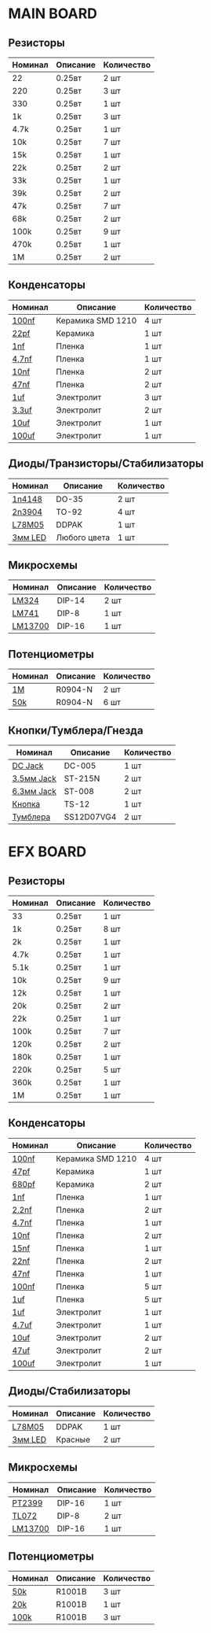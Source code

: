 # MAIN BOARD

## Резисторы

| Номинал | Описание | Количество |
| ------ | ----------- | ----------- |
| 22 | 0.25вт | 2 шт |
| 220 | 0.25вт | 3 шт |
| 330 | 0.25вт | 1 шт |
| 1k | 0.25вт | 3 шт |
| 4.7k | 0.25вт | 1 шт |
| 10k | 0.25вт | 7 шт |
| 15k | 0.25вт | 1 шт |
| 22k | 0.25вт | 2 шт |
| 33k | 0.25вт | 1 шт |
| 39k | 0.25вт | 2 шт |
| 47k | 0.25вт | 7 шт |
| 68k | 0.25вт | 2 шт |
| 100k | 0.25вт | 9 шт |
| 470k | 0.25вт | 1 шт |
| 1M | 0.25вт | 2 шт |

## Конденсаторы

| Номинал | Описание | Количество |
| ------ | ----------- | ----------- |
| [100nf](https://www.chipdip.ru/product/grm32dr72e104k) | Керамика SMD 1210 | 4 шт |
| [22pf](https://www.chipdip.ru/product0/9000313106) | Керамика | 1 шт |
| [1nf](https://www.chipdip.ru/product/b32529c1102j000) | Пленка | 1 шт |
| [4,7nf](https://www.chipdip.ru/product/b32529c3472j000) | Пленка | 1 шт |
| [10nf](https://www.chipdip.ru/product/b32529c1103j000) | Пленка | 2 шт |
| [47nf](https://www.chipdip.ru/product0/48805) | Пленка | 2 шт |
| [1uf](https://www.chipdip.ru/product0/9000565812) | Электролит | 3 шт |
| [3.3uf](https://www.chipdip.ru/product0/9000565827) | Электролит | 2 шт |
| [10uf](https://www.chipdip.ru/product0/9000565842) | Электролит | 1 шт |
| [100uf](https://www.chipdip.ru/product0/9000565756) | Электролит | 1 шт |

## Диоды/Транзисторы/Стабилизаторы

| Номинал | Описание | Количество |
| ------ | ----------- | ----------- |
| [1n4148](https://a.aliexpress.com/_AchTzd) | DO-35 | 2 шт |
| [2n3904](https://a.aliexpress.com/_9xh8vD) | TO-92 | 4 шт |
| [L78M05](https://a.aliexpress.com/_AcvypD) | DDPAK | 1 шт |
| [3мм LED](https://www.chipdip.ru/product/gnl-3012hd) | Любого цвета | 1 шт |

## Микросхемы

| Номинал | Описание | Количество |
| ------ | ----------- | ----------- |
| [LM324](https://a.aliexpress.com/_ArLX4b) | DIP-14 | 2 шт |
| [LM741](https://a.aliexpress.com/_AODHgb) | DIP-8 | 1 шт |
| [LM13700](https://a.aliexpress.com/_AKLPgF) | DIP-16 | 1 шт |

## Потенциометры

| Номинал | Описание | Количество |
| ------ | ----------- | ----------- |
| [1M](https://aliexpress.ru/item/1871188517.html) | R0904-N | 2 шт |
| [50k](https://aliexpress.ru/item/1871188517.html) | R0904-N | 6 шт |

## Кнопки/Тумблера/Гнезда
| Номинал | Описание | Количество |
| ------ | ----------- | ----------- |
| [DC Jack](https://a.aliexpress.com/_9z3rrD) | DC-005 | 1 шт |
| [3.5мм Jack](https://www.chipdip.ru/product/st-215n-04) | ST-215N | 2 шт |
| [6.3мм Jack](https://www.chipdip.ru/product/st-008s-05) | ST-008 | 2 шт |
| [Кнопка](https://a.aliexpress.com/_9wfFIX) | TS-12 | 1 шт |
| [Тумблера](https://a.aliexpress.com/_Ap9OR9) | SS12D07VG4 | 2 шт |



# EFX BOARD

## Резисторы

| Номинал | Описание | Количество |
| ------ | ----------- | ----------- |
| 33 | 0.25вт | 1 шт |
| 1k | 0.25вт | 8 шт |
| 2k | 0.25вт | 1 шт |
| 4.7k | 0.25вт | 1 шт |
| 5.1k | 0.25вт | 1 шт |
| 10k | 0.25вт | 9 шт |
| 12k | 0.25вт | 1 шт |
| 20k | 0.25вт | 2 шт |
| 22k | 0.25вт | 1 шт |
| 100k | 0.25вт | 7 шт |
| 120k | 0.25вт | 2 шт |
| 180k | 0.25вт | 1 шт |
| 220k | 0.25вт | 5 шт |
| 360k | 0.25вт | 1 шт |
| 1M | 0.25вт | 1 шт |


## Конденсаторы

| Номинал | Описание | Количество |
| ------ | ----------- | ----------- |
| [100nf](https://www.chipdip.ru/product/grm32dr72e104k) | Керамика SMD 1210 | 4 шт |
| [47pf](https://www.chipdip.ru/product0/9000667016) | Керамика | 1 шт |
| [680pf](https://www.chipdip.ru/product0/9000566023) | Керамика | 2 шт |
| [1nf](https://www.chipdip.ru/product/b32529c1102j000) | Пленка | 1 шт |
| [2.2nf](https://www.chipdip.ru/product0/9000447491) | Пленка | 2 шт |
| [4.7nf](https://www.chipdip.ru/product/b32529c3472j000) | Пленка | 1 шт |
| [10nf](https://www.chipdip.ru/product/b32529c1103j000) | Пленка | 2 шт |
| [15nf](https://www.chipdip.ru/product/b32529c3153j000) | Пленка | 1 шт |
| [22nf](https://www.chipdip.ru/product/b32529c1223j000) | Пленка | 2 шт |
| [47nf](https://www.chipdip.ru/product0/48805) | Пленка | 1 шт |
| [100nf](https://www.chipdip.ru/product/b32529c0104k000) | Пленка | 5 шт |
| [1uf](https://www.chipdip.ru/product/b32529c0105k000) | Пленка | 5 шт |
| [1uf](https://www.chipdip.ru/product0/9000565812) | Электролит | 1 шт |
| [4.7uf](https://www.chipdip.ru/product0/9000565835) | Электролит | 1 шт |
| [10uf](https://www.chipdip.ru/product0/9000565842) | Электролит | 2 шт |
| [47uf](https://www.chipdip.ru/product0/9000565873) | Электролит | 2 шт |
| [100uf](https://www.chipdip.ru/product0/9000565756) | Электролит | 1 шт |


## Диоды/Стабилизаторы

| Номинал | Описание | Количество |
| ------ | ----------- | ----------- |
| [L78M05](https://a.aliexpress.com/_AcvypD) | DDPAK | 1 шт |
| [3мм LED](https://www.chipdip.ru/product/gnl-3012hd) | Красные | 2 шт


## Микросхемы

| Номинал | Описание | Количество |
| ------ | ----------- | ----------- |
| [PT2399](https://a.aliexpress.com/_AOVsWn) | DIP-16 | 1 шт |
| [TL072](https://a.aliexpress.com/_9fqiXh) | DIP-8 | 2 шт |
| [LM13700](https://a.aliexpress.com/_AKLPgF) | DIP-16 | 1 шт |


## Потенциометры

| Номинал | Описание | Количество |
| ------ | ----------- | ----------- |
| [50k](https://a.aliexpress.com/_98UgZN) | R1001B | 3 шт |
| [20k](https://a.aliexpress.com/_98UgZN) | R1001B | 1 шт |
| [100k](https://a.aliexpress.com/_98UgZN) | R1001B | 3 шт |